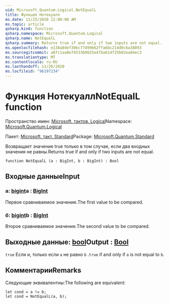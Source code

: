 ```yaml
---
uid: Microsoft.Quantum.Logical.NotEqualL
title: Функция Нотекуалл
ms.date: 11/25/2020 12:00:00 AM
ms.topic: article
qsharp.kind: function
qsharp.namespace: Microsoft.Quantum.Logical
qsharp.name: NotEqualL
qsharp.summary: Returns true if and only if two inputs are not equal.
ms.openlocfilehash: e138a8def30bc77499662ffa6bc214d0c6a38893
ms.sourcegitcommit: a87c1aa8e7453360025e47ba614f25b02ea84ec3
ms.translationtype: MT
ms.contentlocale: ru-RU
ms.lasthandoff: 11/26/2020
ms.locfileid: "96197234"
---
```

# <a name="notequall-function"></a><span data-ttu-id="add6d-102">Функция Нотекуалл</span><span class="sxs-lookup"><span data-stu-id="add6d-102">NotEqualL function</span></span>

<span data-ttu-id="add6d-103">Пространство имен: [Microsoft. тактов. Logical](xref:Microsoft.Quantum.Logical)</span><span class="sxs-lookup"><span data-stu-id="add6d-103">Namespace: [Microsoft.Quantum.Logical](xref:Microsoft.Quantum.Logical)</span></span>

<span data-ttu-id="add6d-104">Пакет: [Microsoft. такт. Standard](https://nuget.org/packages/Microsoft.Quantum.Standard)</span><span class="sxs-lookup"><span data-stu-id="add6d-104">Package: [Microsoft.Quantum.Standard](https://nuget.org/packages/Microsoft.Quantum.Standard)</span></span>


<span data-ttu-id="add6d-105">Возвращает значение true только в том случае, если два входных значения не равны.</span><span class="sxs-lookup"><span data-stu-id="add6d-105">Returns true if and only if two inputs are not equal.</span></span>

```qsharp
function NotEqualL (a : BigInt, b : BigInt) : Bool
```


## <a name="input"></a><span data-ttu-id="add6d-106">Входные данные</span><span class="sxs-lookup"><span data-stu-id="add6d-106">Input</span></span>

### <a name="a--bigint"></a><span data-ttu-id="add6d-107">a: [bigint](xref:microsoft.quantum.lang-ref.bigint)</span><span class="sxs-lookup"><span data-stu-id="add6d-107">a : [BigInt](xref:microsoft.quantum.lang-ref.bigint)</span></span>

<span data-ttu-id="add6d-108">Первое сравниваемое значение.</span><span class="sxs-lookup"><span data-stu-id="add6d-108">The first value to be compared.</span></span>


### <a name="b--bigint"></a><span data-ttu-id="add6d-109">б: [bigint](xref:microsoft.quantum.lang-ref.bigint)</span><span class="sxs-lookup"><span data-stu-id="add6d-109">b : [BigInt](xref:microsoft.quantum.lang-ref.bigint)</span></span>

<span data-ttu-id="add6d-110">Второе сравниваемое значение.</span><span class="sxs-lookup"><span data-stu-id="add6d-110">The second value to be compared.</span></span>



## <a name="output--bool"></a><span data-ttu-id="add6d-111">Выходные данные: [bool](xref:microsoft.quantum.lang-ref.bool)</span><span class="sxs-lookup"><span data-stu-id="add6d-111">Output : [Bool](xref:microsoft.quantum.lang-ref.bool)</span></span>

<span data-ttu-id="add6d-112">`true` Если и, только если `a` не равно `b` .</span><span class="sxs-lookup"><span data-stu-id="add6d-112">`true` if and only if `a` is not equal to `b`.</span></span>

## <a name="remarks"></a><span data-ttu-id="add6d-113">Комментарии</span><span class="sxs-lookup"><span data-stu-id="add6d-113">Remarks</span></span>

<span data-ttu-id="add6d-114">Следующие эквивалентны:</span><span class="sxs-lookup"><span data-stu-id="add6d-114">The following are equivalent:</span></span>

```Q#
let cond = a != b;
let cond = NotEqualL(a, b);
```